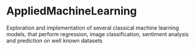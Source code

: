 # AppliedMachineLearning
Exploration and implementation of several classical machine learning models, that perform regression, image classification, sentiment analysis and prediction on well known datasets 
